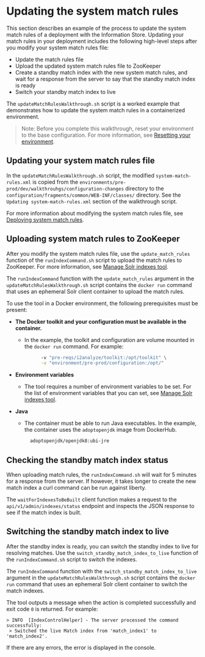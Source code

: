 # Updating the system match rules

This section describes an example of the process to update the system match rules of a deployment with the Information Store.
Updating your match rules in your deployment includes the following high-level steps after you modify your system match rules file:
* Update the match rules file
* Upload the updated system match rules file to ZooKeeper
* Create a standby match index with the new system match rules, and wait for a response from the server to say that the standby match index is ready
* Switch your standby match index to live

The `updateMatchRulesWalkthrough.sh` script is a worked example that demonstrates how to update the system match rules in a containerized environment.

> Note: Before you complete this walkthrough, reset your environment to the base configuration. For more information, see [Resetting your environment](../reset_walkthroughs.md).

## Updating your system match rules file

In the `updateMatchRulesWalkthrough.sh` script, the modified `system-match-rules.xml` is copied from the `environments/pre-prod/dev/walkthrouhgs/configuration-changes` directory to the `configuration/fragments/common/WEB-INF/classes/` directory.
See the `Updating system-match-rules.xml` section of the walkthrough script.

For more information about modifying the system match rules file, see [Deploying system match rules](https://www.ibm.com/support/knowledgecenter/SSXVTH_latest/com.ibm.i2.eia.go.live.doc/creating_smr_is.html). 

## Uploading system match rules to ZooKeeper

After you modify the system match rules file, use the `update_match_rules` function of the `runIndexCommand.sh` script to upload the match rules to ZooKeeper. 
For more information, see [Manage Solr indexes tool](../tools%20and%20functions/i2analyze_tools.md#manage-solr-indexes-tool).

The `runIndexCommand` function with the `update_match_rules` argument in the `updateMatchRulesWalkthrough.sh` script contains the `docker run` command that uses an ephemeral Solr client container to upload the match rules.

To use the tool in a Docker environment, the following prerequisites must be present:

* **The Docker toolkit and your configuration must be available in the container.**
  * In the example, the toolkit and configuration are volume mounted in the `docker run` command. For example:
    ```bash
          -v "pre-reqs/i2analyze/toolkit:/opt/toolkit" \
          -v "environment/pre-prod/configuration:/opt/"
    ```

* **Environment variables**
  * The tool requires a number of environment variables to be set. For the list of environment variables that you can set, see [Manage Solr indexes tool](../tools%20and%20functions/i2analyze_tools.md#manage-solr-indexes-tool).

* **Java**
  * The container must be able to run Java executables. In the example, the container uses the `adoptopenjdk` image from DockerHub.
    ```bash
      adoptopenjdk/openjdk8:ubi-jre
    ```

## Checking the standby match index status

When uploading match rules, the `runIndexCommand.sh` will wait for 5 minutes for a response from the server. If however, it takes longer to create the new match index a curl command can be run against liberty. 

The `waitForIndexesToBeBuilt` client function makes a request to the `api/v1/admin/indexes/status` endpoint and inspects the JSON response to see if the match index is built.

## Switching the standby match index to live

After the standby index is ready, you can switch the standby index to live for resolving matches. Use the `switch_standby_match_index_to_live` function of the `runIndexCommand.sh` script to switch the indexes.

The `runIndexCommand` function with the `switch_standby_match_index_to_live` argument in the `updateMatchRulesWalkthrough.sh` script contains the `docker run` command that uses an ephemeral Solr client container to switch the match indexes.

The tool outputs a message when the action is completed successfully and exit code `0` is returned. For example:

```
> INFO  [IndexControlHelper] - The server processed the command successfully:
 > Switched the live Match index from 'match_index1' to 'match_index2'.
```

If there are any errors, the error is displayed in the console.